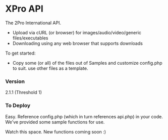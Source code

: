 # XPro API

The 2Pro International API.

  - Upload via cURL (or browser) for images/audio/video/generic files/executables
  - Downloading using any web browser that supports downloads

To get started:
  - Copy some (or all) of the files out of Samples and customize config.php to suit. use other files as a template.


### Version
2.1.1 (Threshold 1)

### To Deploy
Easy. Reference config.php (which in turn references api.php) in your code. We've provided some sample functions for use.

Watch this space. New functions coming soon :)
